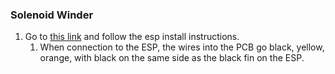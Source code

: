 ### Solenoid Winder

1. Go to [this link](https://docs.espressif.com/projects/esp-idf/en/latest/get-started/) and follow the esp install instructions.
	1. When connection to the ESP, the wires into the PCB go black, yellow, orange, with black on the same side as the black fin on the ESP.
